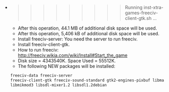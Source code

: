 * >>>>>>>>> Running inst-xtra-games-freeciv-client-gtk.sh ...
  * After this operation, 44.1 MB of additional disk space will be used.
  * After this operation, 5,406 kB of additional disk space will be used.
  * Install freeciv-server: You need the server to run freeciv.
  * Install freeciv-client-gtk.
  * How to run freeciv: http://freeciv.wikia.com/wiki/Install#Start_the_game
  * Disk size = 4343540K. Space Used = 55512K.
  * The following NEW packages will be installed:
  ```bash
  freeciv-data freeciv-server
  freeciv-client-gtk freeciv-sound-standard gtk2-engines-pixbuf libmad0
  libmikmod3 libsdl-mixer1.2 libsdl1.2debian
  ```

